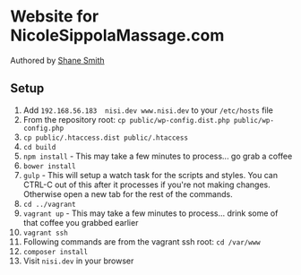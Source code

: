 # Website for NicoleSippolaMassage.com
Authored by [Shane Smith](https://github.com/voodooGQ) 

## Setup

1. Add `192.168.56.183  nisi.dev www.nisi.dev` to your `/etc/hosts` file
1. From the repository root: `cp public/wp-config.dist.php public/wp-config.php`
1. `cp public/.htaccess.dist public/.htaccess`
1. `cd build`
1. `npm install` - This may take a few minutes to process... go grab a coffee
1. `bower install`
1. `gulp` - This will setup a watch task for the scripts and styles. You can CTRL-C out of this after it processes if you're not making changes. Otherwise open a new tab for the rest of the commands.
1. `cd ../vagrant`
1. `vagrant up` - This may take a few minutes to process... drink some of that coffee you grabbed earlier
1. `vagrant ssh`
1. Following commands are from the vagrant ssh root: `cd /var/www`
1. `composer install`
1. Visit `nisi.dev` in your browser
